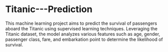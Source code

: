 # Titanic---Prediction
This machine learning project aims to predict the survival of passengers aboard the Titanic using supervised learning techniques. Leveraging the Titanic dataset, the model analyzes various features such as age, gender, passenger class, fare, and embarkation point to determine the likelihood of survival. 
